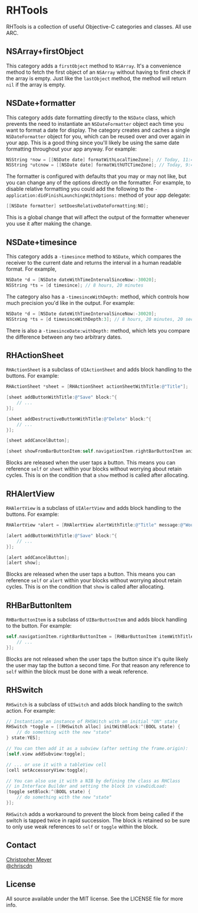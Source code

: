 # RHTools

RHTools is a collection of useful Objective-C categories and classes.  All use ARC.

## NSArray+firstObject

This category adds a `firstObject` method to `NSArray`.  It's a convenience method to fetch the first object of an `NSArray` without having to first check if the array is empty.  Just like the `lastObject` method, the method will return `nil` if the array is empty.

## NSDate+formatter

This category adds date formatting directly to the `NSDate` class, which prevents the need to instantiate an `NSDateFormatter` object each time you want to format a date for display.  The category creates and caches a single `NSDateFormatter` object for you, which can be reused over and over again in your app.  This is a good thing since you'll likely be using the same date formatting throughout your app anyway.  For example:

``` objective-c
NSString *now = [[NSDate date] formatWithLocalTimeZone]; // Today, 11:45 AM
NSString *utcnow = [[NSDate date] formatWithUTCTimeZone]; // Today, 9:45 AM
```

The formatter is configured with defaults that you may or may not like, but you can change any of the options directly on the formatter.  For example, to disable relative formatting you could add the following to the `-application:didFinishLaunchingWithOptions:` method of your app delegate:

``` objective-c
[[NSDate formatter] setDoesRelativeDateFormatting:NO];
```

This is a global change that will affect the output of the formatter whenever you use it after making the change.

## NSDate+timesince

This category adds a `-timesince` method to `NSDate`, which compares the receiver to the current date and returns the interval in a human readable format.  For example,

``` objective-c
NSDate *d = [NSDate dateWithTimeIntervalSinceNow:-30020];
NSString *ts = [d timesince]; // 8 hours, 20 minutes
```

The category also has a `-timesinceWithDepth:` method, which controls how much precision you'd like in the output.  For example:

``` objective-c
NSDate *d = [NSDate dateWithTimeIntervalSinceNow:-30020];
NSString *ts = [d timesinceWithDepth:3]; // 8 hours, 20 minutes, 20 seconds
```

There is also a `-timesinceDate:withDepth:` method, which lets you compare the difference between any two arbitrary dates.

## RHActionSheet

`RHActionSheet` is a subclass of `UIActionSheet` and adds block handling to the buttons.  For example:

``` objective-c
RHActionSheet *sheet = [RHActionSheet actionSheetWithTitle:@"Title"];

[sheet addButtonWithTitle:@"Save" block:^{
	// ...
}];

[sheet addDestructiveButtonWithTitle:@"Delete" block:^{
	// ...
}];

[sheet addCancelButton];

[sheet showFromBarButtonItem:self.navigationItem.rightBarButtonItem animated:YES];
```

Blocks are released when the user taps a button.  This means you can reference `self` or `sheet` within your blocks without worrying about retain cycles.  This is on the condition that a `show` method is called after allocating.

## RHAlertView

`RHAlertView` is a subclass of `UIAlertView` and adds block handling to the buttons.  For example:

``` objective-c
RHAlertView *alert = [RHAlertView alertWithTitle:@"Title" message:@"Would you like to save?"];

[alert addButtonWithTitle:@"Save" block:^{
	// ...
}];

[alert addCancelButton];
[alert show];
```

Blocks are released when the user taps a button.  This means you can reference `self` or `alert` within your blocks without worrying about retain cycles.  This is on the condition that `show` is called after allocating.

## RHBarButtonItem

`RHBarButtonItem` is a subclass of `UIBarButtonItem` and adds block handling to the button.  For example:

``` objective-c
self.navigationItem.rightBarButtonItem = [RHBarButtonItem itemWithTitle:@"Edit" block:^{
	// ...
}];
```

Blocks are not released when the user taps the button since it's quite likely the user may tap the button a second time.  For that reason any reference to `self` within the block must be done with a weak reference.

## RHSwitch

`RHSwitch` is a subclass of `UISwitch` and adds block handling to the switch action.  For example:

``` objective-c
// Instantiate an instance of RHSWitch with an initial "ON" state
RHSwitch *toggle = [[RHSwitch alloc] initWithBlock:^(BOOL state) {
	// do something with the new "state"		
} state:YES];

// You can then add it as a subview (after setting the frame.origin):
[self.view addSubview:toggle];

// ... or use it with a tableView cell
[cell setAccessoryView:toggle];

// You can also use it with a NIB by defining the class as RHClass 
// in Interface Builder and setting the block in viewDidLoad:
[toggle setBlock:^(BOOL state) {
	// do something with the new "state"		
}];
```

`RHSwitch` adds a workaround to prevent the block from being called if the switch is tapped twice in rapid succession.  The block is retained so be sure to only use weak references to `self` or `toggle` within the block.

## Contact

[Christopher Meyer](https://github.com/chriscdn)  
[@chriscdn](http://twitter.com/chriscdn)

## License
All source available under the MIT license. See the LICENSE file for more info.
